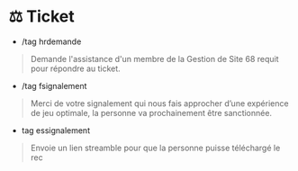 # ⚖️ Ticket

* /tag hrdemande

> Demande l'assistance d'un membre de la Gestion de Site 68 requit pour répondre au ticket.



* /tag fsignalement&#x20;

> Merci de votre signalement qui nous fais approcher d’une expérience de jeu optimale, la personne va prochainement être sanctionnée.



* tag essignalement

> Envoie un lien streamble pour que la personne puisse téléchargé le rec
